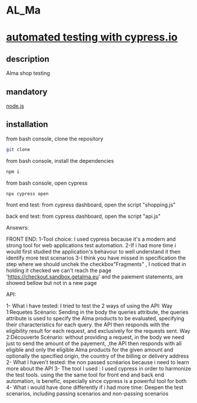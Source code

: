 # AL_Ma
# [automated testing with cypress.io](https://www.cypress.io)

## description

Alma shop testing

## mandatory

[node.js](https://nodejs.org/en/)

## installation

from bash console, clone the repository

```bash
git clone
```

from bash console, install the dependencies

```bash
npm i
```

from bash console, open cypress

```bash
npx cypress open
```
front end test:
from cypress dashboard, open the script "shopping.js"

back end test:
from cypress dashboard, open the script "api.js"


Ansewrs:

FRONT END:
1-Tool choice:
    I used cypress because it's a modern and strong tool for web applications test automation.
2-If i had more time i would first studied the application's behavour to well understand it then identify more
  test scenarios
3-I think you have missed in specification the step where we should unchek the checkbox"Fragments"
, I noticed that in holding it checked we can't reach the page 'https://checkout.sandbox.getalma.eu' and the paiement statements,
are showed bellow but not in a new page

API:

1- What i have tested:
I tried to test the 2 ways of using the API: 
Way 1:Requetes Scénario: Sending in the body the queries attribute,
the queries attribute is used to specify the Alma products to be evaluated, 
specifying their characteristics for each query.
the API then responds with the eligibility result for each request, 
and exclusively for the requests sent.
Way 2:Découverte Scénario: without providing a request, in the body we need just to send the amount of the payement, 
,the API then responds with all eligible and only the eligible Alma products 
for the given amount and optionally the specified origin, the country of the billing or delivery address
2- What I haven't tested: the non passed scnéarios because i need to learn more about the API
3- The tool I used : I used cypress in order to harmonize the test tools.
using the the same tool for front end and back end automation, is benefic,  especially since cypress is a powerful tool for both
4- What i would have done differently if i had more time: Deepen the test scenarios,
including passing scenarios and non-passing scenarios

